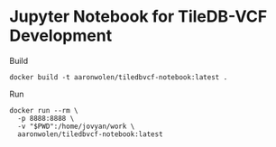 # Jupyter Notebook for TileDB-VCF Development

Build

```
docker build -t aaronwolen/tiledbvcf-notebook:latest .
```

Run

```
docker run --rm \
  -p 8888:8888 \
  -v "$PWD":/home/jovyan/work \
  aaronwolen/tiledbvcf-notebook:latest
```
